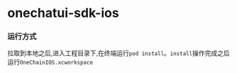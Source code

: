 # onechatui-sdk-ios

### 运行方式   

拉取到本地之后,进入工程目录下,在终端运行`pod install`。`install`操作完成之后运行`OneChainIOS.xcworkspace`